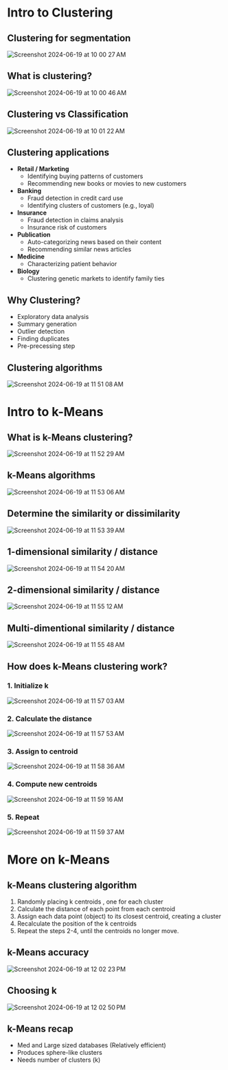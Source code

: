 # Intro to Clustering

## Clustering for segmentation

![Screenshot 2024-06-19 at 10 00 27 AM](https://github.com/imjustha/IBM_DataScienceProfessional_Certificate/assets/76855473/c23065ad-6b83-4508-b9c6-c99169cc9d6a)

## What is clustering?

![Screenshot 2024-06-19 at 10 00 46 AM](https://github.com/imjustha/IBM_DataScienceProfessional_Certificate/assets/76855473/72ad3935-db37-4a5a-a2ae-7c8908a6d98b)

## Clustering vs Classification

![Screenshot 2024-06-19 at 10 01 22 AM](https://github.com/imjustha/IBM_DataScienceProfessional_Certificate/assets/76855473/9b1733bd-0d44-4ae5-ab12-906663da0242)

## Clustering applications

- **Retail / Marketing**
  - Identifying buying patterns of customers
  - Recommending new books or movies to new customers
- **Banking**
  - Fraud detection in credit card use
  - Identifying clusters of customers (e.g., loyal)
- **Insurance**
  - Fraud detection in claims analysis
  - Insurance risk of customers
- **Publication**
  - Auto-categorizing news based on their content
  - Recommending similar news articles
- **Medicine**
  - Characterizing patient behavior
- **Biology**
  - Clustering genetic markets to identify family ties
 
## Why Clustering?
- Exploratory data analysis
- Summary generation
- Outlier detection
- Finding duplicates
- Pre-precessing step

## Clustering algorithms

![Screenshot 2024-06-19 at 11 51 08 AM](https://github.com/imjustha/IBM_DataScienceProfessional_Certificate/assets/76855473/c0e475de-6b23-481d-b724-25effdba4ac2)

# Intro to k-Means

## What is k-Means clustering?

![Screenshot 2024-06-19 at 11 52 29 AM](https://github.com/imjustha/IBM_DataScienceProfessional_Certificate/assets/76855473/a0f15340-de90-4338-9662-3472b3ba5031)

## k-Means algorithms

![Screenshot 2024-06-19 at 11 53 06 AM](https://github.com/imjustha/IBM_DataScienceProfessional_Certificate/assets/76855473/f7ace984-18e4-42a0-bf14-8ff8b58f1e6b)

## Determine the similarity or dissimilarity

![Screenshot 2024-06-19 at 11 53 39 AM](https://github.com/imjustha/IBM_DataScienceProfessional_Certificate/assets/76855473/1715bfd6-ebd6-42e5-acc7-8fcd2905ad42)

## 1-dimensional similarity / distance

![Screenshot 2024-06-19 at 11 54 20 AM](https://github.com/imjustha/IBM_DataScienceProfessional_Certificate/assets/76855473/1b11362f-85f5-4f6a-b178-de73ec03ac3f)

## 2-dimensional similarity / distance

![Screenshot 2024-06-19 at 11 55 12 AM](https://github.com/imjustha/IBM_DataScienceProfessional_Certificate/assets/76855473/1ef622cc-5be0-43a7-a419-8bc96fc6826e)

## Multi-dimentional similarity / distance

![Screenshot 2024-06-19 at 11 55 48 AM](https://github.com/imjustha/IBM_DataScienceProfessional_Certificate/assets/76855473/0fdc7557-8340-46bd-bef3-b99ad58ef790)

## How does k-Means clustering work?

### 1. Initialize k

![Screenshot 2024-06-19 at 11 57 03 AM](https://github.com/imjustha/IBM_DataScienceProfessional_Certificate/assets/76855473/8f3552d7-2ef9-443a-8117-0d154a284c3c)

### 2. Calculate the distance

![Screenshot 2024-06-19 at 11 57 53 AM](https://github.com/imjustha/IBM_DataScienceProfessional_Certificate/assets/76855473/8d8de144-6776-41f5-90ee-6ca680e57873)

### 3. Assign to centroid

![Screenshot 2024-06-19 at 11 58 36 AM](https://github.com/imjustha/IBM_DataScienceProfessional_Certificate/assets/76855473/a9b13651-b58d-489f-9b31-51a704575efb)

### 4. Compute new centroids

![Screenshot 2024-06-19 at 11 59 16 AM](https://github.com/imjustha/IBM_DataScienceProfessional_Certificate/assets/76855473/20407cec-3884-4654-98fb-f8cb8b249df9)

### 5. Repeat

![Screenshot 2024-06-19 at 11 59 37 AM](https://github.com/imjustha/IBM_DataScienceProfessional_Certificate/assets/76855473/898dc189-f190-4faf-bb03-0cea075c5942)

# More on k-Means

## k-Means clustering algorithm
1. Randomly placing k centroids , one for each cluster
2. Calculate the distance of each point from each centroid
3. Assign each data point (object) to its closest centroid, creating a cluster
4. Recalculate the position of the k centroids
5. Repeat the steps 2-4, until the centroids no longer move.

## k-Means accuracy

![Screenshot 2024-06-19 at 12 02 23 PM](https://github.com/imjustha/IBM_DataScienceProfessional_Certificate/assets/76855473/b5f2df34-d5cb-4479-b6cf-38dcd0bb21df)

## Choosing k

![Screenshot 2024-06-19 at 12 02 50 PM](https://github.com/imjustha/IBM_DataScienceProfessional_Certificate/assets/76855473/30d03603-245d-4779-9a56-fdea4d173b98)

## k-Means recap
- Med and Large sized databases (Relatively efficient)
- Produces sphere-like clusters
- Needs number of clusters (k)
